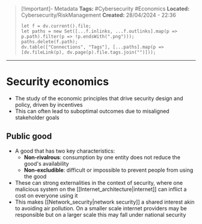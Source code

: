> [!important]- Metadata
> **Tags:** #Cybersecurity #Economics 
> **Located:** Cybersecurity/RiskManagement
> **Created:** 28/04/2024 - 22:36
> ```dataviewjs
> let f = dv.current().file;
> let paths = new Set([...f.inlinks, ...f.outlinks].map(p => p.path).filter(p => !p.endsWith(".png")));
> paths.delete(f.path);
> dv.table(["Connections", "Tags"], [...paths].map(p => [dv.fileLink(p), dv.page(p).file.tags.join("")]));
> ```

___
# Security economics
- The study of the economic principles that drive security design and policy, driven by incentives 
- This can often lead to suboptimal outcomes due to misaligned stakeholder goals


## Public good
- A good that has two key characteristics:
	- **Non-rivalrous**: consumption by one entity does not reduce the good's availability 
	- **Non-excludible**: difficult or impossible to prevent people from using the good
- These can strong externalities in the context of security, where one malicious system on the [[Internet_architecture|internet]] can inflict a cost on everyone using it
- This makes [[Network_security|network security]] a shared interest akin to avoiding air pollution. On a smaller scale internet providers may be responsible but on a larger scale this may fall under national security

